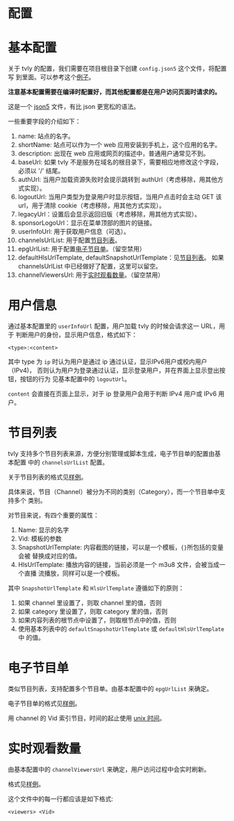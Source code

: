 # 配置

# 基本配置

关于 tvly 的配置，我们需要在项目根目录下创建 `config.json5` 这个文件，将配置写
到里面。可以参考这个[例子](../example/config.json5)。

**注意基本配置需要在编译时配置好，而其他配置都是在用户访问页面时请求的。**

这是一个 [json5](https://json5.org/) 文件，有比 json 更宽松的语法。

一些重要字段的介绍如下：

1. name: 站点的名字。
2. shortName: 站点可以作为一个 web 应用安装到手机上，这个应用的名字。
3. description: 出现在 web 应用或网页的描述中，普通用户通常见不到。
4. baseUrl: 如果 tvly 不是服务在域名的根目录下，需要相应地修改这个字段，必须以 '/' 结尾。
5. authUrl: 当用户加载资源失败时会提示跳转到 authUrl（考虑移除，用其他方式实现）。
6. logoutUrl: 当用户类型为登录用户时显示按钮，当用户点击时会主动 GET 该 url，用于清除 cookie（考虑移除，用其他方式实现）。
7. legacyUrl：设置后会显示返回旧版（考虑移除，用其他方式实现）。
8. sponsorLogoUrl：显示在菜单顶部的图片的链接。
9. userInfoUrl: 用于获取用户信息（可选）。
10. channelsUrlList: 用于配置[节目列表](#节目列表)。
11. epgUrlList: 用于配置[电子节目单](#电子节目单)。（留空禁用）
12. defaultHlsUrlTemplate, defaultSnapshotUrlTemplate：见[节目列表](#节目列表)。
如果 channelsUrlList 中已经做好了配置，这里可以留空。
13. channelViewersUrl: 用于[实时观看数量](#实时观看数量)。（留空禁用）

# 用户信息

通过基本配置里的 `userInfoUrl` 配置，用户加载 tvly 的时候会请求这一 URL，用于
判断用户的身份，显示用户信息，格式如下：

```
<type>:<content>
```

其中 type 为 `ip` 时认为用户是通过 ip 通过认证，显示IPv6用户或校内用户（IPv4)，
否则认为用户为登录通过认证，显示登录用户，并在界面上显示登出按钮，按钮的行为
见基本配置中的 `logoutUrl`。

`content` 会直接在页面上显示，对于 ip 登录用户会用于判断 IPv4 用户或 IPv6
用户。

# 节目列表

tvly 支持多个节目列表来源，方便分别管理或脚本生成，电子节目单的配置由基本配置
中的 `channelsUrlList` 配置。

关于节目列表的格式见[样例](../config/channels.json)。

具体来说，节目（Channel）被分为不同的类别（Category），而一个节目单中支持多个
类别。

对节目来说，有四个重要的属性：

1. Name: 显示的名字
2. Vid: 模板的参数
3. SnapshotUrlTemplate: 内容截图的链接，可以是一个模板，`{}`所包括的变量会被
替换成对应的值。
4. HlsUrlTemplate: 播放内容的链接，当前必须是一个 m3u8 文件，会被当成一个直播
流播放，同样可以是一个模板。

其中 `SnapshotUrlTemplate` 和 `HlsUrlTemplate` 遵循如下的原则：

1. 如果 channel 里设置了，则取 channel 里的值，否则
2. 如果 category 里设置了，则取 category 里的值，否则
3. 如果内容列表的根节点中设置了，则取根节点中的值，否则
4. 使用基本列表中的 `defaultSnapshotUrlTemplate` 或 `defaultHlsUrlTemplate` 中
的值。

# 电子节目单

类似节目列表，支持配置多个节目单。由基本配置中的 `epgUrlList` 来确定。

电子节目单的格式见[样例](../config/epg.json)。

用 channel 的 Vid 索引节目，时间的起止使用 [unix 时间](https://en.wikipedia.org/wiki/Unix_time)。

# 实时观看数量

由基本配置中的 `channelViewersUrl` 来确定，用户访问过程中会实时刷新。

格式见[样例](../config/status.txt)。

这个文件中的每一行都应该是如下格式:

```
<viewers> <Vid>
```
